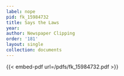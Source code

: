 ```yaml
---
label: nope
pid: fk_15984732
title: Says the Laws
year:
author: Newspaper Clipping
order: '181'
layout: single
collection: documents
---
```



{{< embed-pdf url=/pdfs/fk_15984732.pdf >}}